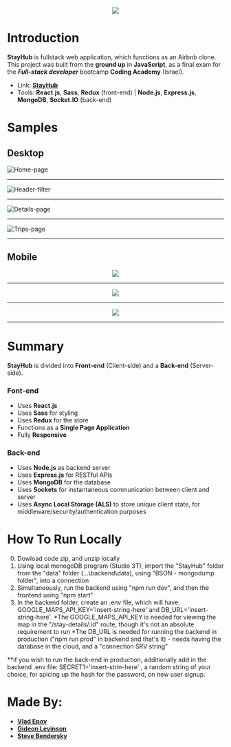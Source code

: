 <p align="center">
  <img class="center" src="https://github.com/VadimEp622/proj-stay-hub/assets/118854398/bc92647c-1016-4c79-ac86-f8cb62985104">
</p>

# Introduction

**StayHub** is fullstack web application, which functions as an Airbnb clone.
This project was built from the **ground up** in **JavaScript**, as a final exam for the ***Full-stack developer*** bootcamp **Coding Academy** (Israel).

- Link:  [**StayHub**](https://stayhub-8w08.onrender.com)
- Tools: **React.js**, **Sass**, **Redux** (front-end) | **Node.js**, **Express.js**, **MongoDB**, **Socket.IO** (back-end)

# Samples

<h2>Desktop</h2>

![Home-page](https://github.com/VadimEp622/proj-stay-hub/assets/118854398/a330ffcb-021a-4666-b89d-08599e904c37)
<hr></hr>

![Header-filter](https://github.com/VadimEp622/proj-stay-hub/assets/118854398/df704cb6-6964-4c2d-9509-e712ae41eaff)
<hr></hr>

![Details-page](https://github.com/VadimEp622/proj-stay-hub/assets/118854398/e7e7c48d-2a7f-46f0-95fa-96955fa80915)
<hr></hr>

![Trips-page](https://github.com/VadimEp622/proj-stay-hub/assets/118854398/9558ad26-2e62-4c2e-abdc-83b0ea433c33)
<hr></hr>

<h2>Mobile</h2>

<p align="center">
    <img class="center" src="https://github.com/VadimEp622/proj-stay-hub/assets/118854398/f1057d15-8ff7-4afb-b335-56742caa7ffc"><hr></hr>
</p>
<p align="center">
    <img class="center" src="https://github.com/VadimEp622/proj-stay-hub/assets/118854398/118a6058-9b13-403b-be6f-0abb253505f9"><hr></hr>
</p>
<p align="center">
    <img class="center" src="https://github.com/VadimEp622/proj-stay-hub/assets/118854398/476c4a5f-828a-432b-95a2-1e42b84cefa7"><hr></hr>
</p>



# Summary

**StayHub** is divided into **Front-end** (Client-side) and a **Back-end** (Server-side).

<h3>Font-end</h3>

- Uses **React.js**
- Uses **Sass** for styling
- Uses **Redux** for the store
- Functions as a **Single Page Application**
- Fully **Responsive**

<h3>Back-end</h3>

- Uses **Node.js** as backend server
- Uses **Express.js** for RESTful APIs
- Uses **MongoDB** for the database
- Uses **Sockets** for instantaneous communication between client and server
- Uses **Async Local Storage (ALS)** to store unique client state, for middleware/security/authentication purposes  

# How To Run Locally

0. Dowload code zip, and unzip locally
1. Using local monogoDB program (Studio 3T), import the "StayHub" folder from the "data" folder (...\backend\data), using "BSON - mongodump folder", into a connection
2. Simultaneously, run the backend using "npm run dev", and then the frontend using "npm start"
3. In the backend folder, create an .env file, which will have: GOOGLE_MAPS_API_KEY='insert-string-here' and DB_URL='insert-string-here'.
*The GOOGLE_MAPS_API_KEY is needed for viewing the map in the "/stay-details/:id" route, though it's not an absolute requirement to run
*The DB_URL is needed for running the backend in production ("npm run prod" in backend and that's it) - needs having the database in the cloud, and a "connection SRV string"

**if you wish to run the back-end in production, additionally add in the backend .env file: SECRET1='insert-strin-here' , a random string of your choice, for spicing up the hash for the password, on new user signup.



# Made By:
- [**Vlad Epov**](https://github.com/VadimEp622)
- [**Gideon Levinson**](https://github.com/GideonLevinson)
- [**Steve Bendersky**](https://github.com/Steveb599)
